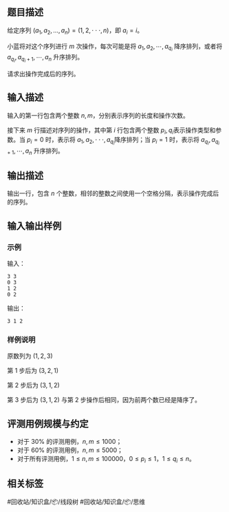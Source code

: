 ## 题目描述

给定序列 $(a_1,a_2,…,a_n)=(1,2,⋅⋅⋅,n)$，即 $a_i=i$。

小蓝将对这个序列进行 $m$ 次操作，每次可能是将 $a_1,a_2,⋯,a_{q_i}$ 降序排列，或者将 $a_{q_i},a_{q_i+1},⋯,a_n$ 升序排列。

请求出操作完成后的序列。

## 输入描述

输入的第一行包含两个整数 $n,m$，分别表示序列的长度和操作次数。

接下来 $m$ 行描述对序列的操作，其中第 $i$ 行包含两个整数 $p_i,q_i$ ​ 表示操作类型和参数。当 $p_i =0$ 时，表示将 $a_1,a_2,⋅⋅⋅,a_{q_i}$ ​ 降序排列；当 $p_i =1$ 时，表示将 $a_{q_i},a_{q_i+1},⋯,a_n$ 升序排列。

## 输出描述

输出一行，包含 $n$ 个整数，相邻的整数之间使用一个空格分隔，表示操作完成后的序列。

## 输入输出样例

### 示例

输入：

```
3 3
0 3
1 2
0 2
```

输出：

```
3 1 2
```

### 样例说明

原数列为 $(1,2,3)$

第 1 步后为 $(3,2,1)$

第 2 步后为 $(3,1,2)$

第 3 步后为 $(3,1,2)$ 与第 2 步操作后相同，因为前两个数已经是降序了。

## 评测用例规模与约定

- 对于 30% 的评测用例，$n,m≤1000$；
- 对于 60% 的评测用例，$n,m≤5000$；
- 对于所有评测用例，$1≤n,m≤100000，0≤p_i ≤1，1≤q_i ≤n$。

## 相关标签

#回收站/知识盒/📦/线段树 #回收站/知识盒/📦/思维
